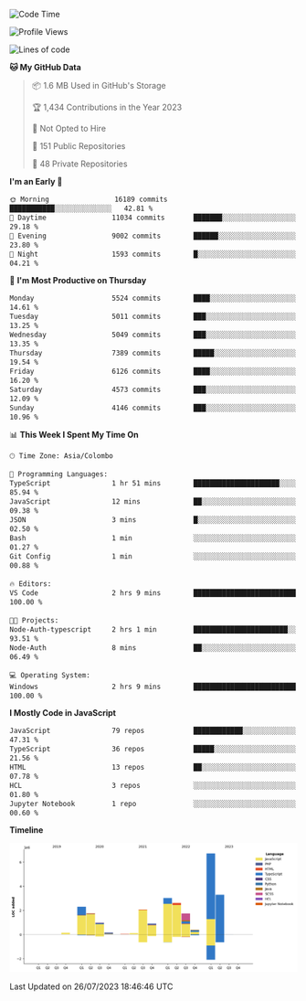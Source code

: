
<!--START_SECTION:waka-->
![Code Time](http://img.shields.io/badge/Code%20Time-1%2C165%20hrs%2056%20mins-blue)

![Profile Views](http://img.shields.io/badge/Profile%20Views-0-blue)

![Lines of code](https://img.shields.io/badge/From%20Hello%20World%20I%27ve%20Written-26.1%20million%20lines%20of%20code-blue)

**🐱 My GitHub Data** 

> 📦 1.6 MB Used in GitHub's Storage 
 > 
> 🏆 1,434 Contributions in the Year 2023
 > 
> 🚫 Not Opted to Hire
 > 
> 📜 151 Public Repositories 
 > 
> 🔑 48 Private Repositories 
 > 
**I'm an Early 🐤** 

```text
🌞 Morning                16189 commits       ███████████░░░░░░░░░░░░░░   42.81 % 
🌆 Daytime                11034 commits       ███████░░░░░░░░░░░░░░░░░░   29.18 % 
🌃 Evening                9002 commits        ██████░░░░░░░░░░░░░░░░░░░   23.80 % 
🌙 Night                  1593 commits        █░░░░░░░░░░░░░░░░░░░░░░░░   04.21 % 
```
📅 **I'm Most Productive on Thursday** 

```text
Monday                   5524 commits        ████░░░░░░░░░░░░░░░░░░░░░   14.61 % 
Tuesday                  5011 commits        ███░░░░░░░░░░░░░░░░░░░░░░   13.25 % 
Wednesday                5049 commits        ███░░░░░░░░░░░░░░░░░░░░░░   13.35 % 
Thursday                 7389 commits        █████░░░░░░░░░░░░░░░░░░░░   19.54 % 
Friday                   6126 commits        ████░░░░░░░░░░░░░░░░░░░░░   16.20 % 
Saturday                 4573 commits        ███░░░░░░░░░░░░░░░░░░░░░░   12.09 % 
Sunday                   4146 commits        ███░░░░░░░░░░░░░░░░░░░░░░   10.96 % 
```


📊 **This Week I Spent My Time On** 

```text
🕑︎ Time Zone: Asia/Colombo

💬 Programming Languages: 
TypeScript               1 hr 51 mins        █████████████████████░░░░   85.94 % 
JavaScript               12 mins             ██░░░░░░░░░░░░░░░░░░░░░░░   09.38 % 
JSON                     3 mins              █░░░░░░░░░░░░░░░░░░░░░░░░   02.50 % 
Bash                     1 min               ░░░░░░░░░░░░░░░░░░░░░░░░░   01.27 % 
Git Config               1 min               ░░░░░░░░░░░░░░░░░░░░░░░░░   00.88 % 

🔥 Editors: 
VS Code                  2 hrs 9 mins        █████████████████████████   100.00 % 

🐱‍💻 Projects: 
Node-Auth-typescript     2 hrs 1 min         ███████████████████████░░   93.51 % 
Node-Auth                8 mins              ██░░░░░░░░░░░░░░░░░░░░░░░   06.49 % 

💻 Operating System: 
Windows                  2 hrs 9 mins        █████████████████████████   100.00 % 
```

**I Mostly Code in JavaScript** 

```text
JavaScript               79 repos            ████████████░░░░░░░░░░░░░   47.31 % 
TypeScript               36 repos            █████░░░░░░░░░░░░░░░░░░░░   21.56 % 
HTML                     13 repos            ██░░░░░░░░░░░░░░░░░░░░░░░   07.78 % 
HCL                      3 repos             ░░░░░░░░░░░░░░░░░░░░░░░░░   01.80 % 
Jupyter Notebook         1 repo              ░░░░░░░░░░░░░░░░░░░░░░░░░   00.60 % 
```



**Timeline**

![Lines of Code chart](https://raw.githubusercontent.com/ccweerasinghe1994/ccweerasinghe1994/master/assets/bar_graph.png)


 Last Updated on 26/07/2023 18:46:46 UTC
<!--END_SECTION:waka-->
